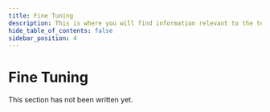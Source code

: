 ```yaml
---
title: Fine Tuning
description: This is where you will find information relevant to the text editor.
hide_table_of_contents: false
sidebar_position: 4
---
```


# Fine Tuning

This section has not been written yet.
